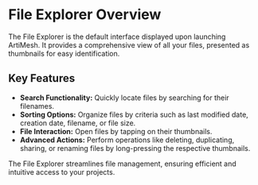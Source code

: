 # File Explorer Overview

The File Explorer is the default interface displayed upon launching ArtiMesh. It provides a comprehensive view of all your files, presented as thumbnails for easy identification.

## Key Features
- **Search Functionality:** Quickly locate files by searching for their filenames.
- **Sorting Options:** Organize files by criteria such as last modified date, creation date, filename, or file size.
- **File Interaction:** Open files by tapping on their thumbnails.
- **Advanced Actions:** Perform operations like deleting, duplicating, sharing, or renaming files by long-pressing the respective thumbnails.

The File Explorer streamlines file management, ensuring efficient and intuitive access to your projects.